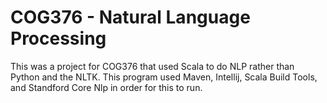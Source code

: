 # COG376 - Natural Language Processing

This was a project for COG376 that used Scala to do NLP rather than
Python and the NLTK. This program used Maven, Intellij, Scala Build Tools, and Standford Core Nlp in order for this to run.